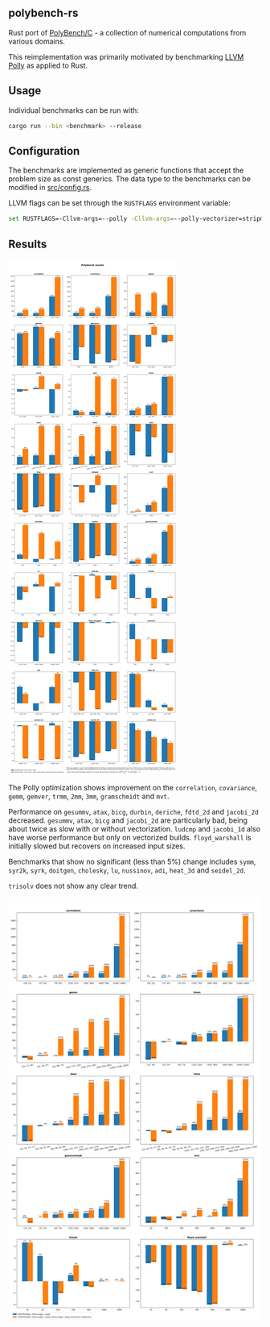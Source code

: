 ## polybench-rs

Rust port of [PolyBench/C](http://polybench.sourceforge.net) - a collection of numerical computations from various domains.

This reimplementation was primarily motivated by benchmarking [LLVM Polly](https://polly.llvm.org/) as applied to Rust.

## Usage

Individual benchmarks can be run with:
   ```sh
   cargo run --bin <benchmark> --release
   ```

## Configuration

The benchmarks are implemented as generic functions that accept the problem size as const generics. The data type to the benchmarks can be modified in [src/config.rs](https://github.com/JRF63/polybench-rs/blob/master/src/config.rs).

LLVM flags can be set through the `RUSTFLAGS` environment variable:
   ```sh
   set RUSTFLAGS=-Cllvm-args=--polly -Cllvm-args=--polly-vectorizer=stripmine
   ```

## Results

![](.github/images/all.png?raw=true)

The Polly optimization shows improvement on the `correlation`, `covariance`, `gemm`, `gemver`, `trmm`, `2mm`, `3mm`, `gramschmidt` and `mvt`.

Performance on `gesummv`, `atax`, `bicg`, `durbin`, `deriche`, `fdtd_2d` and `jacobi_2d` decreased. `gesummv`, `atax`, `bicg` and `jacobi_2d` are particularly bad, being about twice as slow with or without vectorization. `ludcmp` and `jacobi_1d` also have worse performance but only on vectorized builds. `floyd_warshall` is initially slowed but recovers on increased input sizes.

Benchmarks that show no significant (less than 5%) change includes `symm`, `syr2k`, `syrk`, `doitgen`, `cholesky`, `lu`, `nussinov`, `adi`, `heat_3d` and `seidel_2d`.

 `trisolv` does not show any clear trend.

 ![](.github/images/datadependent.png?raw=true)